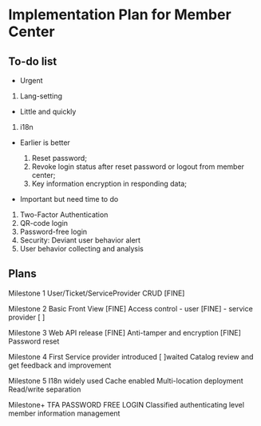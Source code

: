 # Implementation Plan for Member Center

## To-do list
* Urgent
1. Lang-setting

* Little and quickly
1. i18n

* Earlier is better
  1. Reset password;
  2. Revoke login status after reset password or logout from member center;
  4. Key information encryption in responding data;

* Important but need time to do 
1. Two-Factor Authentication
2. QR-code login
3. Password-free login
4. Security: Deviant user behavior alert
5. User behavior collecting and analysis


## Plans

Milestone 1
User/Ticket/ServiceProvider CRUD [FINE]

Milestone 2
Basic Front View  [FINE]
Access control
    - user  [FINE]
    - service provider [  ]
    
   
Milestone 3
Web API release [FINE]
Anti-tamper and encryption [FINE]
Password reset

Milestone 4
First Service provider introduced [  ]waited
Catalog review and get feedback and improvement

Milestone 5
I18n widely used
Cache enabled
Multi-location deployment
Read/write separation

Milestone+
TFA
PASSWORD FREE LOGIN
Classified authenticating level
member information management





